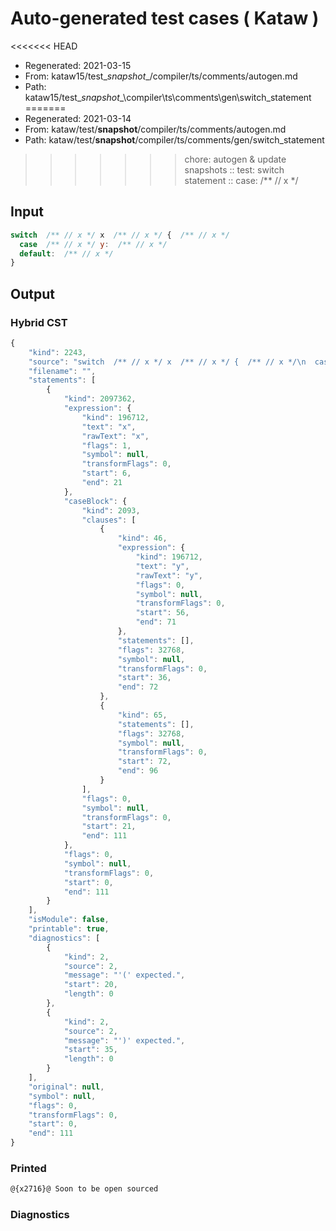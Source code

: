 # Auto-generated test cases ( Kataw )
<<<<<<< HEAD
- Regenerated: 2021-03-15
- From: kataw15/test\__snapshot__/compiler/ts/comments/autogen.md
- Path: kataw15/test\__snapshot__\compiler\ts\comments\gen\switch_statement
=======
- Regenerated: 2021-03-14
- From: kataw/test/__snapshot__/compiler/ts/comments/autogen.md
- Path: kataw/test/__snapshot__/compiler/ts/comments/gen/switch_statement
>>>>>>> chore: autogen & update snapshots
> :: test: switch statement
> :: case:  /** // x */
## Input

`````js
switch  /** // x */ x  /** // x */ {  /** // x */
  case  /** // x */ y:  /** // x */
  default:  /** // x */
}
`````

## Output

### Hybrid CST

```javascript
{
    "kind": 2243,
    "source": "switch  /** // x */ x  /** // x */ {  /** // x */\n  case  /** // x */ y:  /** // x */\n  default:  /** // x */\n}",
    "filename": "",
    "statements": [
        {
            "kind": 2097362,
            "expression": {
                "kind": 196712,
                "text": "x",
                "rawText": "x",
                "flags": 1,
                "symbol": null,
                "transformFlags": 0,
                "start": 6,
                "end": 21
            },
            "caseBlock": {
                "kind": 2093,
                "clauses": [
                    {
                        "kind": 46,
                        "expression": {
                            "kind": 196712,
                            "text": "y",
                            "rawText": "y",
                            "flags": 0,
                            "symbol": null,
                            "transformFlags": 0,
                            "start": 56,
                            "end": 71
                        },
                        "statements": [],
                        "flags": 32768,
                        "symbol": null,
                        "transformFlags": 0,
                        "start": 36,
                        "end": 72
                    },
                    {
                        "kind": 65,
                        "statements": [],
                        "flags": 32768,
                        "symbol": null,
                        "transformFlags": 0,
                        "start": 72,
                        "end": 96
                    }
                ],
                "flags": 0,
                "symbol": null,
                "transformFlags": 0,
                "start": 21,
                "end": 111
            },
            "flags": 0,
            "symbol": null,
            "transformFlags": 0,
            "start": 0,
            "end": 111
        }
    ],
    "isModule": false,
    "printable": true,
    "diagnostics": [
        {
            "kind": 2,
            "source": 2,
            "message": "'(' expected.",
            "start": 20,
            "length": 0
        },
        {
            "kind": 2,
            "source": 2,
            "message": "')' expected.",
            "start": 35,
            "length": 0
        }
    ],
    "original": null,
    "symbol": null,
    "flags": 0,
    "transformFlags": 0,
    "start": 0,
    "end": 111
}
```

### Printed

```javascript
@{x2716}@ Soon to be open sourced
```

### Diagnostics

```javascript

```

